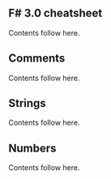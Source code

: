 F# 3.0 cheatsheet
---------------
Contents follow here.


Comments
---------------
Contents follow here.


Strings
-----------

Contents follow here.


Numbers
------------------------

Contents follow here.